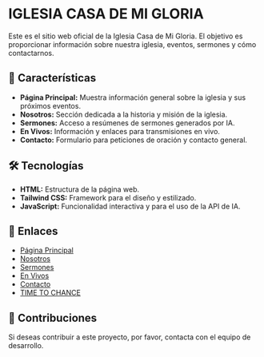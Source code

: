# IGLESIA CASA DE MI GLORIA

Este es el sitio web oficial de la Iglesia Casa de Mi Gloria. El objetivo es proporcionar información sobre nuestra iglesia, eventos, sermones y cómo contactarnos.

## 🚀 Características

* **Página Principal:** Muestra información general sobre la iglesia y sus próximos eventos.
* **Nosotros:** Sección dedicada a la historia y misión de la iglesia.
* **Sermones:** Acceso a resúmenes de sermones generados por IA.
* **En Vivos:** Información y enlaces para transmisiones en vivo.
* **Contacto:** Formulario para peticiones de oración y contacto general.

## 🛠️ Tecnologías

* **HTML:** Estructura de la página web.
* **Tailwind CSS:** Framework para el diseño y estilizado.
* **JavaScript:** Funcionalidad interactiva y para el uso de la API de IA.

## 🔗 Enlaces

* [Página Principal](Pagina%20Principal.html)
* [Nosotros](Nosotros.html)
* [Sermones](Sermones.html)
* [En Vivos](envivos.html)
* [Contacto](Contacto.html)
* [TIME TO CHANCE](TTC.html)

## 🤝 Contribuciones

Si deseas contribuir a este proyecto, por favor, contacta con el equipo de desarrollo.
